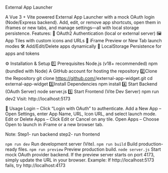 External App Launcher

A Vue 3 + Vite powered External App Launcher with a mock OAuth login (Node/Express backend). Add, edit, or remove app shortcuts, open them in iframes or new tabs, and manage settings—all with local storage persistence.
Features:
🔐 OAuth2 Authentication (local or external server)
🖼 App Tiles with custom icons and URLs
📑 iFrame Preview or New Tab launch modes
🛠 Add/Edit/Delete apps dynamically
💾 LocalStorage Persistence for apps and tokens

⚙️ Installation & Setup
1️⃣ Prerequisites
Node.js
 (v18+ recommended)
npm (bundled with Node)
A GitHub account for hosting the repository
2️⃣Clone the Repository
git clone https://github.com/<Naveed1503>/external-app-widget.git
cd external-app-widget
3️⃣Install Dependencies
npm install
4️⃣ Start Backend (OAuth Server)
node server.js
5️⃣ Start Frontend (Vite Dev Server)
npm run dev2️
Visit: http://localhost:5173

🚀 Usage
Login – Click “Login with OAuth” to authenticate.
Add a New App – Open Settings, enter App Name, URL, Icon URL, and select launch mode.
Edit or Delete Apps – Click Edit or Cancel on any tile.
Open Apps – Choose Open to launch in iFrame or a new browser tab.


Note:
Step1- run backend
step2- run frontend

  `npm run dev`       Run development server (Vite).
  `npm run build`     Build production-ready files.
  `npm run preview`   Preview production build.
  `node server.js`    Start mock OAuth provider backend.
If the preview server starts on port 4173, simply update the URL in your browser.
Example: If http://localhost:5173 fails, try http://localhost:4173
